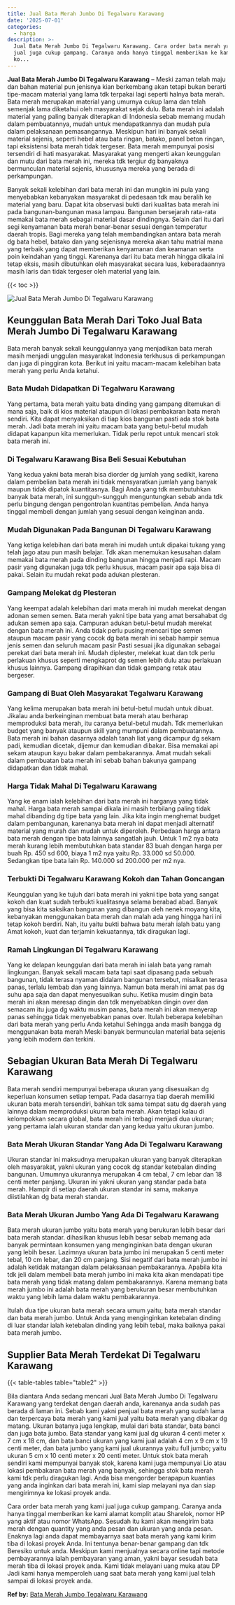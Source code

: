 ```yaml
---
title: Jual Bata Merah Jumbo Di Tegalwaru Karawang
date: '2025-07-01'
categories:
  - harga
description: >-
  Jual Bata Merah Jumbo Di Tegalwaru Karawang. Cara order bata merah yang kami
  jual juga cukup gampang. Caranya anda hanya tinggal memberikan ke kami alamat
  ko...
---
```


**Jual Bata Merah Jumbo Di Tegalwaru Karawang** – Meski zaman telah maju dan bahan material pun jenisnya kian berkembang akan tetapi bukan berarti tipe-macam material yang lama tdk terpakai lagi seperti halnya bata merah. Bata merah merupakan material yang umurnya cukup lama dan telah semenjak lama diketahui oleh masyarakat sejak dulu. Bata merah ini adalah material yang paling banyak diterapkan di Indonesia sebab memang mudah dalam pembuatannya, mudah untuk mendapatkannya dan mudah pula dalam pelaksanaan pemasangannya. Meskipun hari ini banyak sekali material sejenis, seperti hebel atau bata ringan, batako, panel beton ringan, tapi eksistensi bata merah tidak tergeser. Bata merah mempunyai posisi tersendiri di hati masyarakat. Masyarakat yang mengerti akan keunggulan dan mutu dari bata merah ini, mereka tdk tergiur dg banyaknya bermunculan material sejenis, khususnya mereka yang berada di perkampungan.

Banyak sekali kelebihan dari bata merah ini dan mungkin ini pula yang menyebabkan kebanyakan masyarakat di pedesaan tdk mau beralih ke material yang baru. Dapat kita observasi bukti dari kualitas bata merah ini pada bangunan-bangunan masa lampau. Bangunan bersejarah rata-rata memakai bata merah sebagai material dasar dindingnya. Selain dari itu dari segi kenyamanan bata merah benar-benar sesuai dengan temperatur daerah tropis. Bagi mereka yang telah membandingkan antara bata merah dg bata hebel, batako dan yang sejenisnya mereka akan tahu matrial mana yang terbaik yang dapat memberikan kenyamanan dan keamanan serta poin keindahan yang tinggi. Karenanya dari itu bata merah hingga dikala ini tetap eksis, masih dibutuhkan oleh masyarakat secara luas, keberadaannya masih laris dan tidak tergeser oleh material yang lain.

{{< toc >}}

![Jual Bata Merah Jumbo Di Tegalwaru Karawang](/images/jual-bata-merah-30.png)

## Keunggulan Bata Merah Dari Toko Jual Bata Merah Jumbo Di Tegalwaru Karawang

Bata merah banyak sekali keunggulannya yang menjadikan bata merah masih menjadi unggulan masyarakat Indonesia terkhusus di perkampungan dan juga di pinggiran kota. Berikut ini yaitu macam-macam kelebihan bata merah yang perlu Anda ketahui.

### Bata Mudah Didapatkan Di Tegalwaru Karawang

Yang pertama, bata merah yaitu bata dinding yang gampang ditemukan di mana saja, baik di kios material ataupun di lokasi pembakaran bata merah sendiri. Kita dapat menyaksikan di tiap kios bangunan pasti ada stok bata merah. Jadi bata merah ini yaitu macam bata yang betul-betul mudah didapat kapanpun kita memerlukan. Tidak perlu repot untuk mencari stok bata merah ini.

### Di Tegalwaru Karawang Bisa Beli Sesuai Kebutuhan

Yang kedua yakni bata merah bisa diorder dg jumlah yang sedikit, karena dalam pembelian bata merah ini tidak mensyaratkan jumlah yang banyak maupun tidak dipatok kuantitasnya. Bagi Anda yang tdk membutuhkan banyak bata merah, ini sungguh-sungguh menguntungkan sebab anda tdk perlu bingung dengan pengontrolan kuantitas pembelian. Anda hanya tinggal membeli dengan jumlah yang sesuai dengan keinginan anda.

### Mudah Digunakan Pada Bangunan Di Tegalwaru Karawang

Yang ketiga kelebihan dari bata merah ini mudah untuk dipakai tukang yang telah jago atau pun masih belajar. Tdk akan menemukan kesusahan dalam memakai bata merah pada dinding bangunan hingga menjadi rapi. Macam pasir yang digunakan juga tdk perlu khusus, macam pasir apa saja bisa di pakai. Selain itu mudah rekat pada adukan plesteran.

### Gampang Melekat dg Plesteran

Yang keempat adalah kelebihan dari mata merah ini mudah merekat dengan adonan semen semen. Bata merah yakni tipe bata yang amat bersahabat dg adukan semen apa saja. Campuran adukan betul-betul mudah merekat dengan bata merah ini. Anda tidak perlu pusing mencari tipe semen ataupun macam pasir yang cocok dg bata merah ini sebab hampir semua jenis semen dan seluruh macam pasir Pasti sesuai jika digunakan sebagai perekat dari bata merah ini. Mudah diplester, melekat kuat dan tdk perlu perlakuan khusus seperti mengkaprot dg semen lebih dulu atau perlakuan khusus lainnya. Gampang dirapihkan dan tidak gampang retak atau bergeser.

### Gampang di Buat Oleh Masyarakat Tegalwaru Karawang

Yang kelima merupakan bata merah ini betul-betul mudah untuk dibuat. Jikalau anda berkeinginan membuat bata merah atau berharap memproduksi bata merah, itu caranya betul-betul mudah. Tdk memerlukan budget yang banyak ataupun skill yang mumpuni dalam pembuatannya. Bata merah ini bahan dasarnya adalah tanah liat yang dicampur dg sekam padi, kemudian dicetak, dijemur dan kemudian dibakar. Bisa memakai api sekam ataupun kayu bakar dalam pembakarannya. Amat mudah sekali dalam pembuatan bata merah ini sebab bahan bakunya gampang didapatkan dan tidak mahal.

### Harga Tidak Mahal Di Tegalwaru Karawang

Yang ke enam ialah kelebihan dari bata merah ini harganya yang tidak mahal. Harga bata merah sampai dikala ini masih terbilang paling tidak mahal dibanding dg tipe bata yang lain. Jika kita ingin menghemat budget dalam pembangunan, karenanya bata merah ini dapat menjadi alternatif material yang murah dan mudah untuk diperoleh. Perbedaan harga antara bata merah dengan tipe bata lainnya sangatlah jauh. Untuk 1 m2 nya bata merah kurang lebih membutuhkan bata standar 83 buah dengan harga per buah Rp. 450 sd 600, biaya 1 m2 nya yaitu Rp. 33.000 sd 50.000. Sedangkan tipe bata lain Rp. 140.000 sd 200.000 per m2 nya.

### Terbukti Di Tegalwaru Karawang Kokoh dan Tahan Goncangan

Keunggulan yang ke tujuh dari bata merah ini yakni tipe bata yang sangat kokoh dan kuat sudah terbukti kualitasnya selama berabad abad. Banyak yang bisa kita saksikan bangunan yang dibangun oleh nenek moyang kita, kebanyakan menggunakan bata merah dan malah ada yang hingga hari ini tetap kokoh berdiri. Nah, itu yaitu bukti bahwa batu merah ialah batu yang Amat kokoh, kuat dan terjamin kekuatannya, tdk diragukan lagi.

### Ramah Lingkungan Di Tegalwaru Karawang

Yang ke delapan keunggulan dari bata merah ini ialah bata yang ramah lingkungan. Banyak sekali macam bata tapi saat dipasang pada sebuah bangunan, tidak terasa nyaman didalam bangunan tersebut, misalkan terasa panas, terlalu lembab dan yang lainnya. Namun bata merah ini amat pas dg suhu apa saja dan dapat menyesuaikan suhu. Ketika musim dingin bata merah ini akan meresap dingin dan tdk menyebabkan dingin over dan semacam itu juga dg waktu musim panas, bata merah ini akan menyerap panas sehingga tidak menyebabkan panas over. Itulah beberapa kelebihan dari bata merah yang perlu Anda ketahui Sehingga anda masih bangga dg menggunakan bata merah Meski banyak bermunculan material bata sejenis yang lebih modern dan terkini.

## Sebagian Ukuran Bata Merah Di Tegalwaru Karawang

Bata merah sendiri mempunyai beberapa ukuran yang disesuaikan dg keperluan konsumen setiap tempat. Pada dasarnya tiap daerah memiliki ukuran bata merah tersendiri, bahkan tdk sama tempat satu dg daerah yang lainnya dalam memproduksi ukuran bata merah. Akan tetapi kalau di kelompokkan secara global, bata merah ini terbagi menjadi dua ukuran; yang pertama ialah ukuran standar dan yang kedua yaitu ukuran jumbo.

### Bata Merah Ukuran Standar Yang Ada Di Tegalwaru Karawang

Ukuran standar ini maksudnya merupakan ukuran yang banyak diterapkan oleh masyarakat, yakni ukuran yang cocok dg standar ketebalan dinding bangunan. Umumnya ukurannya merupakan 4 cm tebal, 7 cm lebar dan 18 centi meter panjang. Ukuran ini yakni ukuran yang standar pada bata merah. Hampir di setiap daerah ukuran standar ini sama, makanya diistilahkan dg bata merah standar.

### Bata Merah Ukuran Jumbo Yang Ada Di Tegalwaru Karawang

Bata merah ukuran jumbo yaitu bata merah yang berukuran lebih besar dari bata merah standar. dihasilkan khusus lebih besar sebab memang ada banyak permintaan konsumen yang menginginkan bata dengan ukuran yang lebih besar. Lazimnya ukuran bata jumbo ini merupakan 5 centi meter tebal, 10 cm lebar, dan 20 cm panjang. Sisi negatif dari bata merah jumbo ini adalah ketidak matangan dalam pelaksanaan pembakarannya. Apabila kita tdk jeli dalam membeli bata merah jumbo ini maka kita akan mendapati tipe bata merah yang tidak matang dalam pembakarannya. Karena memang bata merah jumbo ini adalah bata merah yang berukuran besar membutuhkan waktu yang lebih lama dalam waktu pembakarannya.

Itulah dua tipe ukuran bata merah secara umum yaitu; bata merah standar dan bata merah jumbo. Untuk Anda yang menginginkan ketebalan dinding di luar standar ialah ketebalan dinding yang lebih tebal, maka baiknya pakai bata merah jumbo.

## Supplier Bata Merah Terdekat Di Tegalwaru Karawang

{{< table-tables table="table2" >}}

Bila diantara Anda sedang mencari Jual Bata Merah Jumbo Di Tegalwaru Karawang yang terdekat dengan daerah anda, karenanya anda sudah pas berada di laman ini. Sebab kami yakni penjual bata merah yang sudah lama dan terpercaya bata merah yang kami jual yaitu bata merah yang dibakar dg matang. Ukuran batanya juga lengkap, mulai dari bata standar, bata banci dan juga bata jumbo. Bata standar yang kami jual dg ukuran 4 centi meter x 7 cm x 18 cm, dan bata banci ukuran yang kami jual adalah 4 cm x 9 cm x 19 centi meter, dan bata jumbo yang kami jual ukurannya yaitu full jumbo; yaitu ukuran 5 cm x 10 centi meter x 20 centi meter. Untuk stok bata merah sendiri kami mempunyai banyak stok, karena kami juga mempunyai Lio atau lokasi pembakaran bata merah yang banyak, sehingga stok bata merah kami tdk perlu diragukan lagi. Anda bisa mengorder berapapun kuantias yang anda inginkan dari bata merah ini, kami siap melayani nya dan siap mengirimnya ke lokasi proyek anda.

Cara order bata merah yang kami jual juga cukup gampang. Caranya anda hanya tinggal memberikan ke kami alamat komplit atau Sharelok, nomor HP yang aktif atau nomor WhatsApp. Sesudah itu kami akan mengirim bata merah dengan quantity yang anda pesan dan ukuran yang anda pesan. Enaknya lagi anda dapat membayarnya saat bata merah yang kami kirim tiba di lokasi proyek Anda. Ini tentunya benar-benar gampang dan tdk Beresiko untuk anda. Meskipun kami menjualnya secara online tapi metode pembayarannya ialah pembayaran yang aman, yakni bayar sesudah bata merah tiba di lokasi proyek anda. Kami tidak melayani uang muka atau DP Jadi kami hanya memperoleh uang saat bata merah yang kami jual telah sampai di lokasi proyek anda.

**Ref by:** [Bata Merah Jumbo Tegalwaru Karawang](https://id.wikipedia.org/wiki/Bata)
